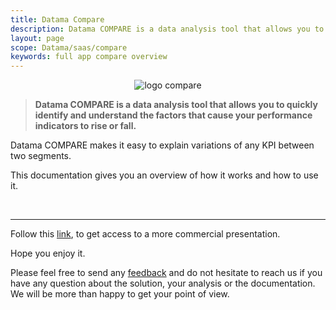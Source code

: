 ```yaml
---
title: Datama Compare
description: Datama COMPARE is a data analysis tool that allows you to quickly identify and understand the factors that cause your performance indicators to rise or fall.
layout: page
scope: Datama/saas/compare
keywords: full app compare overview
---
```


<center><img src="{{site.url}}/{{site.baseurl}}/core_app/new/images/compare_icon.jpg" alt="logo compare" /></center>

> **Datama COMPARE is a data analysis tool that allows you to quickly identify and understand the factors that cause your performance indicators to rise or fall.**

Datama COMPARE makes it easy to explain variations of any KPI between two segments.

This documentation gives you an overview of how it works and how to use it.

<br>

---------------------

Follow this [link](https://www.Datama.io/Datama_compare/), to get access to a more commercial presentation.

Hope you enjoy it.

Please feel free to send any [feedback](https://Datama.io/lets-talk/) and do not hesitate to reach us if you have any question about the solution, your analysis or the documentation. We will be more than happy to get your point of view.
